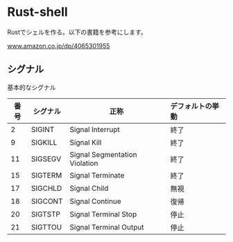 # Rust-shell
Rustでシェルを作る。以下の書籍を参考にします。

www.amazon.co.jp/dp/4065301955

## シグナル
基本的なシグナル

| 番号 | シグナル    | 正称                            | デフォルトの挙動 |
|----|---------|-------------------------------|:---------|
| 2  | SIGINT  | Signal Interrupt              | 終了       |
| 9  | SIGKILL | Signal Kill                   | 終了       |
| 11 | SIGSEGV | Signal Segmentation Violation | 終了       |
| 15 | SIGTERM | Signal Terminate              | 終了       |
| 17 | SIGCHLD | Signal Child                  | 無視       |
| 18 | SIGCONT | Signal Continue               | 復帰       |
| 20 | SIGTSTP | Signal Terminal Stop          | 停止       |
| 21 | SIGTTOU | Signal Terminal Output        | 停止       |
